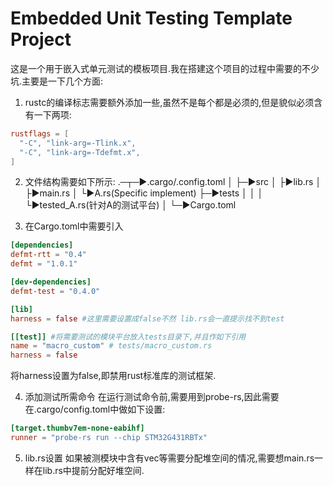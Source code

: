 # Embedded Unit Testing Template Project
这是一个用于嵌入式单元测试的模板项目.我在搭建这个项目的过程中需要的不少坑.主要是一下几个方面:

1. rustc的编译标志需要额外添加一些,虽然不是每个都是必须的,但是貌似必须含有一下两项:

```toml
rustflags = [
  "-C", "link-arg=-Tlink.x",
  "-C", "link-arg=-Tdefmt.x",
]
```

2. 文件结构需要如下所示:
   .─┬─►.cargo/.config.toml
   │
   ├─►src
   │ ├►lib.rs
   │ ├►main.rs
   │ └►A.rs(Specific implement)
   ├─►tests
   │ │
   │ └►tested_A.rs(针对A的测试平台)
   │
   └─►Cargo.toml

3. 在Cargo.toml中需要引入

```toml
[dependencies]
defmt-rtt = "0.4"
defmt = "1.0.1"

[dev-dependencies]
defmt-test = "0.4.0"

[lib]
harness = false #这里需要设置成false不然 lib.rs会一直提示找不到test

[[test]] #将需要测试的模块平台放入tests目录下,并且作如下引用
name = "macro_custom" # tests/macro_custom.rs
harness = false


```

将harness设置为false,即禁用rust标准库的测试框架.

4. 添加测试所需命令
   在运行测试命令前,需要用到probe-rs,因此需要在.cargo/config.toml中做如下设置:

```toml
[target.thumbv7em-none-eabihf]
runner = "probe-rs run --chip STM32G431RBTx"


```

5. lib.rs设置
如果被测模块中含有vec等需要分配堆空间的情况,需要想main.rs一样在lib.rs中提前分配好堆空间.
